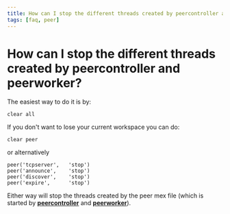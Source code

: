 ```yaml
---
title: How can I stop the different threads created by peercontroller and peerworker?
tags: [faq, peer]
---
```


# How can I stop the different threads created by peercontroller and peerworker?

The easiest way to do it is by:

    clear all

If you don't want to lose your current workspace you can do:

    clear peer

or alternatively

    peer('tcpserver',   'stop')
    peer('announce',    'stop')
    peer('discover',    'stop')
    peer('expire',      'stop')

Either way will stop the threads created by the peer mex file (which is started by **[peercontroller](https://github.com/fieldtrip/fieldtrip/blob/release/peer/peercontroller.m)** and **[peerworker](https://github.com/fieldtrip/fieldtrip/blob/release/peer/peerworker.m)**).
